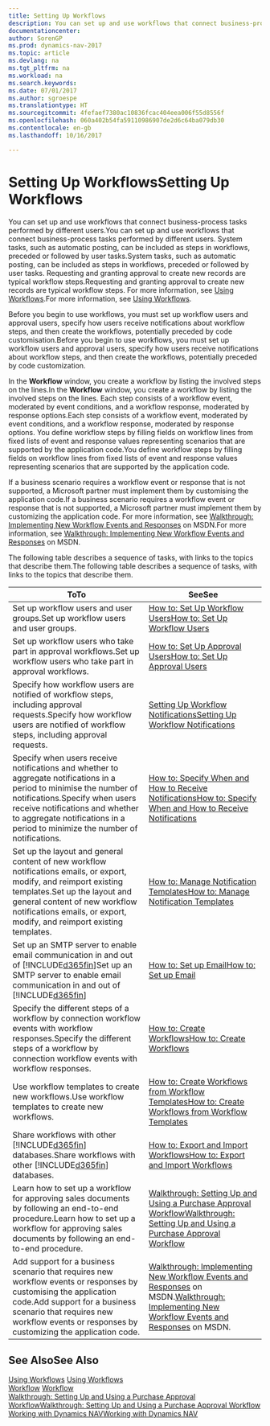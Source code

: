 ```yaml
---
title: Setting Up Workflows
description: You can set up and use workflows that connect business-process tasks performed by different users. System tasks, such as automatic posting, can be included as steps in workflows, preceded or followed by user tasks. Requesting and granting approval to create new records are typical workflow steps.
documentationcenter: 
author: SorenGP
ms.prod: dynamics-nav-2017
ms.topic: article
ms.devlang: na
ms.tgt_pltfrm: na
ms.workload: na
ms.search.keywords: 
ms.date: 07/01/2017
ms.author: sgroespe
ms.translationtype: HT
ms.sourcegitcommit: 4fefaef7380ac10836fcac404eea006f55d8556f
ms.openlocfilehash: 060a402b54fa59110986907de2d6c64ba079db30
ms.contentlocale: en-gb
ms.lasthandoff: 10/16/2017

---
```

# <a name="setting-up-workflows"></a><span data-ttu-id="33391-105">Setting Up Workflows</span><span class="sxs-lookup"><span data-stu-id="33391-105">Setting Up Workflows</span></span>
<span data-ttu-id="33391-106">You can set up and use workflows that connect business-process tasks performed by different users.</span><span class="sxs-lookup"><span data-stu-id="33391-106">You can set up and use workflows that connect business-process tasks performed by different users.</span></span> <span data-ttu-id="33391-107">System tasks, such as automatic posting, can be included as steps in workflows, preceded or followed by user tasks.</span><span class="sxs-lookup"><span data-stu-id="33391-107">System tasks, such as automatic posting, can be included as steps in workflows, preceded or followed by user tasks.</span></span> <span data-ttu-id="33391-108">Requesting and granting approval to create new records are typical workflow steps.</span><span class="sxs-lookup"><span data-stu-id="33391-108">Requesting and granting approval to create new records are typical workflow steps.</span></span> <span data-ttu-id="33391-109">For more information, see [Using Workflows](across-use-workflows.md).</span><span class="sxs-lookup"><span data-stu-id="33391-109">For more information, see [Using Workflows](across-use-workflows.md).</span></span>  

 <span data-ttu-id="33391-110">Before you begin to use workflows, you must set up workflow users and approval users, specify how users receive notifications about workflow steps, and then create the workflows, potentially preceded by code customisation.</span><span class="sxs-lookup"><span data-stu-id="33391-110">Before you begin to use workflows, you must set up workflow users and approval users, specify how users receive notifications about workflow steps, and then create the workflows, potentially preceded by code customization.</span></span>  

 <span data-ttu-id="33391-111">In the **Workflow** window, you create a workflow by listing the involved steps on the lines.</span><span class="sxs-lookup"><span data-stu-id="33391-111">In the **Workflow** window, you create a workflow by listing the involved steps on the lines.</span></span> <span data-ttu-id="33391-112">Each step consists of a workflow event, moderated by event conditions, and a workflow response, moderated by response options.</span><span class="sxs-lookup"><span data-stu-id="33391-112">Each step consists of a workflow event, moderated by event conditions, and a workflow response, moderated by response options.</span></span> <span data-ttu-id="33391-113">You define workflow steps by filling fields on workflow lines from fixed lists of event and response values representing scenarios that are supported by the application code.</span><span class="sxs-lookup"><span data-stu-id="33391-113">You define workflow steps by filling fields on workflow lines from fixed lists of event and response values representing scenarios that are supported by the application code.</span></span>  

 <span data-ttu-id="33391-114">If a business scenario requires a workflow event or response that is not supported, a Microsoft partner must implement them by customising the application code.</span><span class="sxs-lookup"><span data-stu-id="33391-114">If a business scenario requires a workflow event or response that is not supported, a Microsoft partner must implement them by customizing the application code.</span></span> <span data-ttu-id="33391-115">For more information, see [Walkthrough: Implementing New Workflow Events and Responses](https://msdn.microsoft.com/en-us/library/mt574349.aspx) on MSDN.</span><span class="sxs-lookup"><span data-stu-id="33391-115">For more information, see [Walkthrough: Implementing New Workflow Events and Responses](https://msdn.microsoft.com/en-us/library/mt574349.aspx) on MSDN.</span></span>

 <span data-ttu-id="33391-116">The following table describes a sequence of tasks, with links to the topics that describe them.</span><span class="sxs-lookup"><span data-stu-id="33391-116">The following table describes a sequence of tasks, with links to the topics that describe them.</span></span>  

|<span data-ttu-id="33391-117">**To**</span><span class="sxs-lookup"><span data-stu-id="33391-117">**To**</span></span>|<span data-ttu-id="33391-118">**See**</span><span class="sxs-lookup"><span data-stu-id="33391-118">**See**</span></span>|  
|------------|-------------|  
|<span data-ttu-id="33391-119">Set up workflow users and user groups.</span><span class="sxs-lookup"><span data-stu-id="33391-119">Set up workflow users and user groups.</span></span>|[<span data-ttu-id="33391-120">How to: Set Up Workflow Users</span><span class="sxs-lookup"><span data-stu-id="33391-120">How to: Set Up Workflow Users</span></span>](across-how-to-set-up-workflow-users.md)|  
|<span data-ttu-id="33391-121">Set up workflow users who take part in approval workflows.</span><span class="sxs-lookup"><span data-stu-id="33391-121">Set up workflow users who take part in approval workflows.</span></span>|[<span data-ttu-id="33391-122">How to: Set Up Approval Users</span><span class="sxs-lookup"><span data-stu-id="33391-122">How to: Set Up Approval Users</span></span>](across-how-to-set-up-approval-users.md)|  
|<span data-ttu-id="33391-123">Specify how workflow users are notified of workflow steps, including approval requests.</span><span class="sxs-lookup"><span data-stu-id="33391-123">Specify how workflow users are notified of workflow steps, including approval requests.</span></span>|[<span data-ttu-id="33391-124">Setting Up Workflow Notifications</span><span class="sxs-lookup"><span data-stu-id="33391-124">Setting Up Workflow Notifications</span></span>](across-setting-up-workflow-notifications.md)|  
|<span data-ttu-id="33391-125">Specify when users receive notifications and whether to aggregate notifications in a period to minimise the number of notifications.</span><span class="sxs-lookup"><span data-stu-id="33391-125">Specify when users receive notifications and whether to aggregate notifications in a period to minimize the number of notifications.</span></span>|[<span data-ttu-id="33391-126">How to: Specify When and How to Receive Notifications</span><span class="sxs-lookup"><span data-stu-id="33391-126">How to: Specify When and How to Receive Notifications</span></span>](across-how-to-specify-when-and-how-to-receive-notifications.md)|  
|<span data-ttu-id="33391-127">Set up the layout and general content of new workflow notifications emails, or export, modify, and reimport existing templates.</span><span class="sxs-lookup"><span data-stu-id="33391-127">Set up the layout and general content of new workflow notifications emails, or export, modify, and reimport existing templates.</span></span>|[<span data-ttu-id="33391-128">How to: Manage Notification Templates</span><span class="sxs-lookup"><span data-stu-id="33391-128">How to: Manage Notification Templates</span></span>](across-how-to-manage-notification-templates.md)|  
|<span data-ttu-id="33391-129">Set up an SMTP server to enable email communication in and out of [!INCLUDE[d365fin](includes/d365fin_md.md)]</span><span class="sxs-lookup"><span data-stu-id="33391-129">Set up an SMTP server to enable email communication in and out of [!INCLUDE[d365fin](includes/d365fin_md.md)]</span></span>|[<span data-ttu-id="33391-130">How to: Set up Email</span><span class="sxs-lookup"><span data-stu-id="33391-130">How to: Set up Email</span></span>](madeira-how-setup-email.md)|
|<span data-ttu-id="33391-131">Specify the different steps of a workflow by connection workflow events with workflow responses.</span><span class="sxs-lookup"><span data-stu-id="33391-131">Specify the different steps of a workflow by connection workflow events with workflow responses.</span></span>|[<span data-ttu-id="33391-132">How to: Create Workflows</span><span class="sxs-lookup"><span data-stu-id="33391-132">How to: Create Workflows</span></span>](across-how-to-create-workflows.md)|  
|<span data-ttu-id="33391-133">Use workflow templates to create new workflows.</span><span class="sxs-lookup"><span data-stu-id="33391-133">Use workflow templates to create new workflows.</span></span>|[<span data-ttu-id="33391-134">How to: Create Workflows from Workflow Templates</span><span class="sxs-lookup"><span data-stu-id="33391-134">How to: Create Workflows from Workflow Templates</span></span>](across-how-to-create-workflows-from-workflow-templates.md)|  
|<span data-ttu-id="33391-135">Share workflows with other [!INCLUDE[d365fin](includes/d365fin_md.md)] databases.</span><span class="sxs-lookup"><span data-stu-id="33391-135">Share workflows with other [!INCLUDE[d365fin](includes/d365fin_md.md)] databases.</span></span>|[<span data-ttu-id="33391-136">How to: Export and Import Workflows</span><span class="sxs-lookup"><span data-stu-id="33391-136">How to: Export and Import Workflows</span></span>](across-how-to-export-and-import-workflows.md)|  
|<span data-ttu-id="33391-137">Learn how to set up a workflow for approving sales documents by following an end-to-end procedure.</span><span class="sxs-lookup"><span data-stu-id="33391-137">Learn how to set up a workflow for approving sales documents by following an end-to-end procedure.</span></span>|[<span data-ttu-id="33391-138">Walkthrough: Setting Up and Using a Purchase Approval Workflow</span><span class="sxs-lookup"><span data-stu-id="33391-138">Walkthrough: Setting Up and Using a Purchase Approval Workflow</span></span>](walkthrough-setting-up-and-using-a-purchase-approval-workflow.md)|  
|<span data-ttu-id="33391-139">Add support for a business scenario that requires new workflow events or responses by customising the application code.</span><span class="sxs-lookup"><span data-stu-id="33391-139">Add support for a business scenario that requires new workflow events or responses by customizing the application code.</span></span>|<span data-ttu-id="33391-140">[Walkthrough: Implementing New Workflow Events and Responses](https://msdn.microsoft.com/en-us/library/mt574349.aspx) on MSDN.</span><span class="sxs-lookup"><span data-stu-id="33391-140">[Walkthrough: Implementing New Workflow Events and Responses](https://msdn.microsoft.com/en-us/library/mt574349.aspx) on MSDN.</span></span>|  

## <a name="see-also"></a><span data-ttu-id="33391-141">See Also</span><span class="sxs-lookup"><span data-stu-id="33391-141">See Also</span></span>  
 <span data-ttu-id="33391-142">[Using Workflows](across-use-workflows.md) </span><span class="sxs-lookup"><span data-stu-id="33391-142">[Using Workflows](across-use-workflows.md) </span></span>  
 <span data-ttu-id="33391-143">[Workflow](across-workflow.md) </span><span class="sxs-lookup"><span data-stu-id="33391-143">[Workflow](across-workflow.md) </span></span>  
 [<span data-ttu-id="33391-144">Walkthrough: Setting Up and Using a Purchase Approval Workflow</span><span class="sxs-lookup"><span data-stu-id="33391-144">Walkthrough: Setting Up and Using a Purchase Approval Workflow</span></span>](walkthrough-setting-up-and-using-a-purchase-approval-workflow.md)  
 [<span data-ttu-id="33391-145">Working with Dynamics NAV</span><span class="sxs-lookup"><span data-stu-id="33391-145">Working with Dynamics NAV</span></span>](ui-work-product.md)

